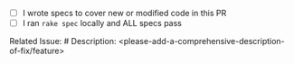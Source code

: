 - [ ] I wrote specs to cover new or modified code in this PR
- [ ] I ran `rake spec` locally and ALL specs pass

Related Issue: # <please-add-issue-number-here>
Description: <please-add-a-comprehensive-description-of-fix/feature>
